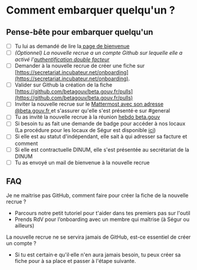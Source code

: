 # Comment embarquer quelqu'un ?

## Pense-bête pour embarquer quelqu'un

* [ ] Tu lui as demandé de lire la[ page de bienvenue](../)
* [ ] _\(Optionnel\) La nouvelle recrue a un compte Github sur lequelle elle a activé l'_[_authentification double facteur_](https://github.com/settings/security)
* [ ] Demander à la nouvelle recrue de créer une fiche sur [https://secretariat.incubateur.net/onboarding](https://secretariat.incubateur.net/onboarding).
* [ ] Valider sur Github la création de la fiche [https://github.com/betagouv/beta.gouv.fr/pulls](https://github.com/betagouv/beta.gouv.fr/pulls)
* [ ] Inviter la nouvelle recrue sur le [Mattermost avec son adresse @beta.gouv.fr ](https://mattermost.incubateur.net/)et s'assurer qu'elle s'est présenté·e sur \#general
* [ ] Tu as invité la nouvelle recrue à la réunion [hebdo beta.gouv ](../../actions-transverses/rituels/standup.md)
* [ ] Si besoin tu as fait une demande de badge pour accéder à nos locaux \(La procédure pour les locaux de Ségur est disponible [ici](../../../decouvrir-les-guides-des-autres-incubateurs/incubateur-de-la-dinum/locaux/badge-pour-travailler-a-segur.md)\)
* [ ] Si elle est au statut d'indépendant, elle sait à qui adresser sa facture et comment
* [ ] Si elle est contractuelle DINUM, elle s'est présentée au secrétariat de la DINUM
* [ ] Tu as envoyé un mail de bienvenue à la nouvelle recrue

## FAQ

Je ne maitrise pas GitHub, comment faire pour créer la fiche de la nouvelle recrue ?

* Parcours notre petit tutoriel pour t'aider dans tes premiers pas sur l'outil
* Prends RdV pour l’onboarding avec un membre qui maîtrise \(à Ségur ou ailleurs\)

La nouvelle recrue ne se servira jamais de GitHub, est-ce essentiel de créer un compte ?

* Si tu est certain·e qu'il·elle n'en aura jamais besoin, tu peux créer sa fiche pour à sa place et passer à l'étape suivante.

